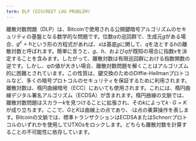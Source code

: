 ```yaml
---
term: DLP (DISCREET LOG PROBLEM)
---
```


離散対数問題（DLP）は、Bitcoinで使用される公開鍵暗号アルゴリズムのセキュリティの基盤となる数学的な問題です。位数$q$の巡回群で、生成元$g$がある場合、$g^x = h$という形の方程式があれば、$x$は基底$g$に関して、$q$を法とする$h$の離散対数と呼ばれます。簡単に言うと、$g$、$h$、および$q$が既知の場合に指数$x$を決定することを含みます。したがって、離散対数は有限巡回群における指数関数の逆です。しかし、$q$の値が大きい場合、離散対数問題を解くことはアルゴリズム的に困難とされています。この性質は、鍵交換のためのDiffie-Hellmanプロトコルなど、多くの暗号プロトコルのセキュリティを保証するために利用されます。離散対数は、楕円曲線暗号（ECC）においても使用されます。これには、楕円曲線デジタル署名アルゴリズム（ECDSA）が含まれます。楕円曲線の文脈では、離散対数問題はスカラー$k$を見つけることに拡張され、その$k$によって$k \cdot G = K$が成り立ちます。ここで、$G$と$K$は曲線上の点であり、$\cdot$は点の乗算操作を表します。Bitcoinの文脈では、標準トランザクションはECDSAまたはSchnorrプロトコルのいずれかを使用してUTXOsをロックします。どちらも離散対数を計算することの不可能性に依存しています。